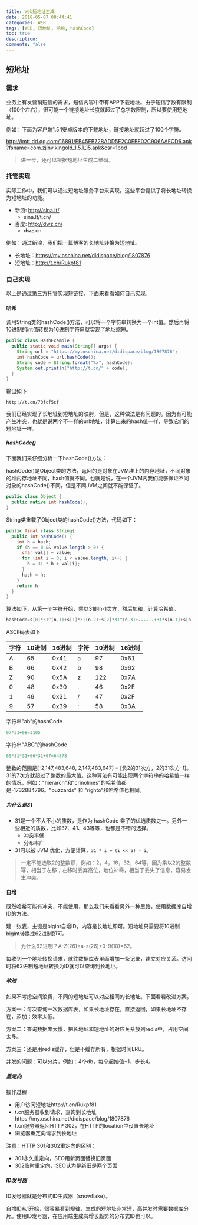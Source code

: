 ```yaml
---
title: Web短地址生成
date: 2018-05-07 08:44:41
categories: WEB
tags: [WEB, 短地址, 哈希, hashCode]
toc: true
description:
comments: false
---
```


## 短地址

### 需求

业务上有发营销短信的需求，短信内容中带有APP下载地址。由于短信字数有限制（100个左右），很可能一个链接地址长度就超过了总字数限制，所以要使用短地址。

例如：下面为客户端1.5.1安卓版本的下载地址，链接地址就超过了100个字符。

http://imtt.dd.qq.com/16891/EB45FB72BADD5F2C0EBF02C906AAFCD6.apk?fsname=com.zjinv.kingold_1.5.1_15.apk&csr=1bbd

> 进一步，还可以根据短地址生成二维码。

### 托管实现

实际工作中，我们可以通过短地址服务平台来实现。这些平台提供了将长地址转换为短地址的功能。

- 新浪: http://sina.lt/
  - sina.lt/t.cn/
- 百度: http://dwz.cn/
  - dwz.cn

例如：通过新浪，我们把一篇博客的长地址转换为短地址。

 - 长地址：https://my.oschina.net/didispace/blog/1807876
 - 短地址：http://t.cn/Rukpf81

### 自己实现

以上是通过第三方托管实现短链接，下面来看看如何自己实现。

#### 哈希

调用String类的hashCode()方法，可以将一个字符串转换为一个int值。然后再将10进制的int值转换为16进制字符串就实现了地址缩短。

```java
public class HashExample {
  public static void main(String[] args) {
    String url = "https://my.oschina.net/didispace/blog/1807876";
    int hashCode = url.hashCode();
    String code = String.format("%x", hashCode);
    System.out.println("http://t.cn/" + code);
  }
}
```

输出如下

```shell
http://t.cn/70fcf5cf
```

我们已经实现了长地址到短地址的映射，但是，这种做法是有问题的。因为有可能产生冲突，也就是说两个不一样的url地址，计算出来的hash值一样，导致它们的短地址一样。

##### hashCode()

下面我们来仔细分析一下hashCode()方法：

hashCode()是Object类的方法，返回的是对象在JVM堆上的内存地址，不同对象的堆内存地址不同，hash值就不同。也就是说，在一个JVM内我们能够保证不同对象的hashCode()不同，但是不同JVM之间就不能保证了。

```java
public class Object {
  public native int hashCode();  
}
```

String类重载了Object类的hashCode()方法，代码如下：

```java
public final class String{    
  public int hashCode() {
    int h = hash;
    if (h == 0 && value.length > 0) {
      char val[] = value;
      for (int i = 0; i < value.length; i++) {
        h = 31 * h + val[i];
      }
      hash = h;
    }
    return h;
  }
}
```

算法如下，从第一个字符开始，乘以31的n-1次方，然后加和，计算哈希值。

```java
hashCode=s[0]*31^(n-1)+s[1]*31(n-2)+s[2]*31^(n-3)+......+31*s[n-1]+s[n]
```

ASCII码表如下

| 字符   | 10进制 | 16进制 | 字符   | 10进制 | 16进制 |
| ---- | ---- | ---- | ---- | ---- | ---- |
| A    | 65   | 0x41 | a    | 97   | 0x61 |
| B    | 66   | 0x42 | b    | 98   | 0x62 |
| Z    | 90   | 0x5A | z    | 122  | 0x7A |
| 0    | 48   | 0x30 | .    | 46   | 0x2E |
| 1    | 49   | 0x31 | /    | 47   | 0x2F |
| 9    | 57   | 0x39 | :    | 58   | 0x3A |

字符串"ab"的hashCode

```java
97*31+98=3105
```

字符串"ABC"的hashCode

```java
65*31*31+66*31+67=64578
```

整数的范围是[-2,147,483,648, 2,147,483,647] = [负2的31次方，2的31次方-1]。31的7次方就超过了整数的最大值。这种算法有可能出现两个字符串的哈希值一样的情况，例如："hierarch"和"crinolines"的哈希值都是-1732884796。"buzzards" 和 "righto"和哈希值也相同。

##### 为什么是31

- 31是一个不大不小的质数，是作为 hashCode 乘子的优选质数之一。另外一些相近的质数，比如37、41、43等等，也都是不错的选择。
  - 冲突率低
  - 分布率广
- 31可以被 JVM 优化，方便计算，`31 * i = (i << 5) - i`。

> 一定不能选取2的整数幂，例如：2，4，16，32，64等，因为乘以2的整数幂，相当于左移；左移时丢弃高位，地位补零，相当于丢失了信息，容易发生冲突。

#### 自增

既然哈希可能有冲突，不能使用，那么我们来看看另外一种思路，使用数据库自增ID的方法。

建一张表，主键是bigint自增ID，内容是长地址即可。短地址只需要将10进制bigint转换成62进制即可。

> 为什么62进制？A-Z(26)+a-z(26)+0-9(10)=62。

每收到一个地址转换请求，就往数据库表里面增加一条记录，建立对应关系。访问时将62进制短地址转换为ID就可以查询到长地址。

##### 改进

如果不考虑空间浪费，不同的短地址可以对应相同的长地址。下面看看改进方案。

方案一：每次查询一次数据库表，如果长地址存在，直接返回，如果长地址不存在，添加；效率太低。

方案二：查询数据库太慢，把长地址和短地址的对应关系放到redis中，占用空间太多。

方案三：还是用redis缓存，但是不缓存所有，根据时间LRU。

并发的问题：可以分片，例如：4个db，每个起始值+1，步长4。

##### 重定向

操作过程

- 用户访问短地址http://t.cn/Rukpf81
- t.cn服务器收到请求，查询到长地址https://my.oschina.net/didispace/blog/1807876
- t.cn服务器返回HTTP 302，在HTTP的location中设置长地址
- 浏览器重定向请求到长地址

注意：HTTP 301和302重定向的区别：

- 301永久重定向，SEO用新页面替换旧页面
- 302临时重定向，SEO认为是新旧是两个页面

##### ID发号器

ID发号器就是分布式ID生成器（snowflake）。

自增ID从1开始，很容易看到规律，生成的短地址非常短，高并发时需要数据库分片。使用ID发号器，在应用端生成有增长趋势的分布式ID也可以。